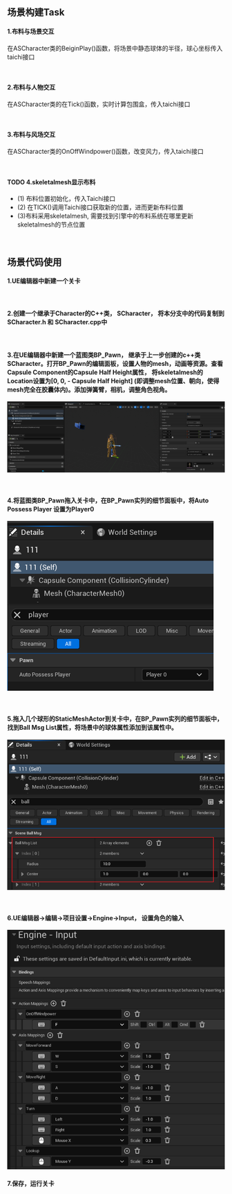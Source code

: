 ## 场景构建Task
#### 1.布料与场景交互
在ASCharacter类的BeiginPlay()函数，将场景中静态球体的半径，球心坐标传入taichi接口

<br/>

#### 2.布料与人物交互
在ASCharacter类的在Tick()函数，实时计算包围盒，传入taichi接口

<br/>

#### 3.布料与风场交互
在ASCharacter类的OnOffWindpower()函数，改变风力，传入taichi接口

<BR>

#### TODO 4.skeletalmesh显示布料
- (1) 布料位置初始化，传入Taichi接口
- (2) 在TICK()调用Taichi接口获取新的位置，进而更新布料位置
- (3)布料采用skeletalmesh, 需要找到引擎中的布料系统在哪里更新skeletalmesh的节点位置
<BR>

## 场景代码使用
#### 1.UE编辑器中新建一个关卡

<br/>

#### 2.创建一个继承于Character的C++类， SCharacter， 将本分支中的代码复制到SCharacter.h 和 SCharacter.cpp中
<br/>

#### 3.在UE编辑器中新建一个蓝图类BP_Pawn， 继承于上一步创建的c++类 SCharacter。打开BP_Pawn的编辑面板，设置人物的mesh，动画等资源。查看Capsule Component的Capsule Half Height属性， 将skeletalmesh的Location设置为[0, 0, - Capsule Half Height] (即调整mesh位置、朝向，使得mesh完全在胶囊体内)。添加弹簧臂，相机，调整角色视角。
![image](SceneBuild/img/BP_Pawn.png)

<br/>

#### 4.将蓝图类BP_Pawn拖入关卡中，在BP_Pawn实列的细节面板中，将Auto Possess Player 设置为Player0
![image](SceneBuild/img/setplayer.png)

<br/>

#### 5.拖入几个球形的StaticMeshActor到关卡中，在BP_Pawn实列的细节面板中，找到Ball Msg List属性，将场景中的球体属性添加到该属性中。
![image](SceneBuild/img/setsceneball.png)

<br/>

#### 6.UE编辑器->编辑->项目设置->Engine->Input， 设置角色的输入
![image](SceneBuild/img/Input.png)
<br/>


#### 7.保存，运行关卡
